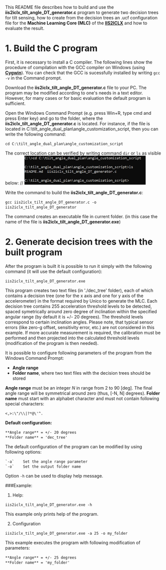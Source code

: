 This README file describes how to build and use the **iis2iclx_tilt_angle_DT_generator.c** program to generate two decision trees for tilt sensing, how to create from the decision trees an .ucf configuration file for the **Machine Learning Core (MLC)** of the [**IIS2ICLX**](https://www.st.com/en/mems-and-sensors/iis2iclx.html) and how to evaluate the result.


# 1. Build the C program
First, it is necessary to install a C compiler. The following lines show the procedure of compilation with the GCC compiler on Windows (using [**Cygwin**](https://www.cygwin.com/)). You can check that the GCC is sucessfully installed by writing `gcc -v` in the Command prompt.

Download the **iis2iclx_tilt_angle_DT_generator.c** file to your PC. The program may be modified according to one's needs in a text editor. However, for many cases or for basic evaluation the default program is sufficient.

Open the Windows Command Prompt (e.g. press Win+R, type cmd and press Enter key) and go to the folder, where the **iis2iclx_tilt_angle_DT_generator.c** is located. For instance, if the file is located in C:\tilt_angle_dual_plan\angle_customization_script, then you can write the following command:
```
cd C:\tilt_angle_dual_plan\angle_customization_script
```

The correct location can be verified by writing command `dir` or `ls` as visible below:
// <img src="./images/prog_loc.png" alt="prog_loc" style="zoom:60%;" />


Write the command to build the **iis2iclx_tilt_angle_DT_generator.c**:
```
gcc iis2iclx_tilt_angle_DT_generator.c -o iis2iclx_tilt_angle_DT_generator
```

The command creates an executable file in current folder. (in this case the name of the file is **iis2iclx_tilt_angle_DT_generator.exe**)

# 2. Generate decision trees with the built program
After the program is built it is possible to run it simply with the following command (it will use the default configuration):
```
iis2iclx_tilt_angle_DT_generator.exe
```

This program creates two text files (in './dec_tree' folder), each of which contains a decision tree (one for the x axis and one for y axis of the accelerometer) in the format required by Unico to generate the MLC. Each decision tree contains 255 acceleration threshold levels to be detected, spaced symetrically around zero degree of inclination within the specified angular range (by default it is +/- 20 degrees). The threshold levels correspond to certain inclination angles.
Please note, that typical sensor errors (like zero-g offset, sensitivity error, etc.) are not considered in this example. If more accurate measurement is required, the calibration must be performed and then projected into the calculated threshold levels (modification of the program is then needed).

It is possible to configure following parameters of the program from the Windows Command Prompt:

- **Angle range**
- **Folder name**, where two text files with the decision trees should be stored

**Angle range** must be an integer *N* in range from 2 to 90 [deg]. The final angle range will be symmetrical around zero (thus, [-N, N] degrees).
**Folder name** must start with an alphabet character and must not contain following special characters: 
```
<,>:\"/\\|?*@\'^.
```

**Default configuration:**
```
**Angle range** = +/- 20 degrees
**Folder name** = 'dec_tree'
```

The default configuration of the program can be modified by using following options:

	`-a`	Set the angle range parameter
	`-o`	Set the output folder name

Option `-h`	can be used to display help message.

###Example:

1. Help: 
```
iis2iclx_tilt_angle_DT_generator.exe -h
```
This example only prints help of the program.

2. Configuration
```
iis2iclx_tilt_angle_DT_generator.exe -a 25 -o my_folder
```
This example executes the program with following modification of parameters:
```
**Angle range** = +/- 25 degrees
**Folder name** = 'my_folder'
```
